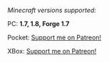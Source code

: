 _Minecraft versions supported:_
 
PC:  **1.7, 1.8, Forge 1.7**

Pocket:  [Support me on Patreon!](http://www.patreon.com/mcedit2)

XBox:  [Support me on Patreon!](http://www.patreon.com/mcedit2)
